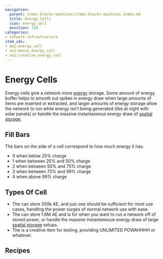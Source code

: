 ```yaml
---
navigation:
  parent: items-blocks-machines/items-blocks-machines-index.md
  title: Energy Cells
  icon: energy_cell
  position: 110
categories:
- network infrastructure
item_ids:
- ae2:energy_cell
- ae2:dense_energy_cell
- ae2:creative_energy_cell
---
```


# Energy Cells

<Row gap="20">
  <BlockImage id="energy_cell" scale="8" p:fullness="4" />

  <BlockImage id="dense_energy_cell" scale="8" p:fullness="4" />

  <BlockImage id="creative_energy_cell" scale="8" />
</Row>

Energy cells give a network more [energy](../ae2-mechanics/energy.md) storage. Some amount of energy buffer helps to smooth
out spikes in energy draw when large amounts of items are inserted or extracted, and larger amounts of energy storage
allow the network to run while energy isn't being generated (like at night with solar panels) or handle the massive instantaneous
energy draw of [spatial storage](../ae2-mechanics/spatial-io.md).

## Fill Bars

<Row>
<BlockImage id="energy_cell" scale="4" p:fullness="0" />
<BlockImage id="energy_cell" scale="4" p:fullness="1" />
<BlockImage id="energy_cell" scale="4" p:fullness="2" />
<BlockImage id="energy_cell" scale="4" p:fullness="3" />
<BlockImage id="energy_cell" scale="4" p:fullness="4" />
</Row>

The bars on the side of a cell correspond to how much energy it has.

*   0 when below 25% charge
*   1 when between 25% and 50% charge
*   2 when between 50% and 75% charge
*   3 when between 75% and 99% charge
*   4 when above 99% charge

## Types Of Cell

*   The <ItemLink id="energy_cell" /> can store 200k AE, and just one should be sufficient for most use cases, handling the power surges
    of normal network use with ease.
*   The <ItemLink id="dense_energy_cell" /> can store 1.6M AE and is for when you want to run a network off of stored power, or
    handle the massive instantaneous energy draw of large [spatial storage](../ae2-mechanics/spatial-io.md) setups.
*   The <ItemLink id="creative_energy_cell" /> is a creative item for testing, providing UNLIMITED POWAHHHH or whatever.

## Recipes

<Row>
  <RecipeFor id="energy_cell" />

  <RecipeFor id="dense_energy_cell" />
</Row>
